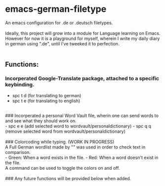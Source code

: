 # emacs-german-filetype
An emacs configuration for .de or .deutsch filetypes.
<br/> <br/>
Ideally, this project will grow into a module for Language learning on Emacs. <br/>
However for now it is a playground for myself, wherein I write my daily diary in german using ".de", until I've tweeked it to perfection. <br/>
<br/>
## Functions: <br/>
### Incorperated Google-Translate package, attached to a specific keybinding. <br/>
- spc t d (for translating to german)
- spc t e (for translating to english) <br/>
<br/>
### Incorperated a personal Word Vault file, wherin one can send words to and see what they should work on. <br/>
- spc e e (add selected word to wordvault/personaldictionary)
- spc q q (remove selected word from wordvault/personaldictionary)
<br/> <br/>
### Colorcoding while typing. (WORK IN PROGRESS) <br/>
A Full German wordlist made by "" was used in order to check text in comparison. <br/>
- Green: When a word exists in the file.
- Red: When a word doesn't exist in the file. <br/>
A command can be used to toggle the colors on and off. <br/>
<br/> 
### Any future functions will be provided below when added.
